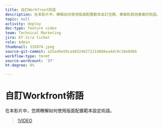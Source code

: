 ```yaml
---
title: 自訂Workfront術語
description: 在本影片中，瞭解如何使用版面配置範本自訂任務、專案和其他專案的術語。
topic: null
activity: deploy
doc-type: feature video
team: Technical Marketing
jira: KT-Jira ticket
role: Admin
thumbnail: 335074.jpeg
source-git-commit: a25a49e59ca483246271214886ea4dc9c10e8d66
workflow-type: tm+mt
source-wordcount: '37'
ht-degree: 0%

---
```


# 自訂Workfront術語

在本影片中，您將瞭解如何使用版面配置範本設定術語。

>[!VIDEO](https://video.tv.adobe.com/v/335074/?quality=12&learn=on)
